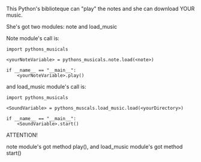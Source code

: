 This Python's biblioteque can "play" the notes and she can download YOUR music.

She's got two modules: note and load_music

Note module's call is:

    import pythons_musicals

    <yourNoteVariable> = pythons_musicals.note.load(<note>)

    if __name__ == "__main__":
        <yourNoteVariable>.play()

and load_music module's call is:

    import pythons_musicals

    <SoundVariable> = pythons_muscals.load_music.load(<yourDirectory>)

    if __name__ == "__main__":
        <SoundVariable>.start()

ATTENTION!

note module's got method play(), and load_music module's got method start()